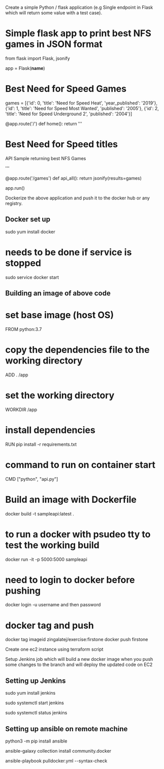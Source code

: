 
Create a simple Python / flask application (e.g Single endpoint in Flask which will return some value with a test case).

# Simple flask app to print best NFS games in JSON format

from flask import Flask, jsonify


app = Flask(__name__)

# Best Need for Speed Games
games = [{'id': 0,
          'title': 'Need for Speed Heat',
          'year_published': '2019'},
         {'id': 1,
          'title': 'Need for Speed Most Wanted',
          'published': '2005'},
         {'id': 2,
          'title': 'Need for Speed Underground 2',
          'published': '2004'}]


@app.route('/')
def home():
    return '''<h1>Best Need for Speed titles</h1>
<p>API Sample returning best NFS Games</p>'''


@app.route('/games')
def api_all():
    return jsonify(results=games)


app.run()

Dockerize the above application and push it to the docker hub or any registry.

## Docker set up

sudo yum install docker

# needs to be done if service is stopped
sudo service docker start

## Building an image of above code
# set base image (host OS)
FROM python:3.7

# copy the dependencies file to the working directory
ADD . /app

# set the working directory
WORKDIR /app

# install dependencies
RUN pip install -r requirements.txt

# command to run on container start
CMD ["python", "api.py"]

# Build an image with Dockerfile
docker build -t sampleapi:latest .

# to run a docker with psudeo tty to test the working build
docker run -it -p 5000:5000 sampleapi

# need to login to docker before pushing
docker login -u username and then password

# docker tag and push
docker tag imageid zingalatej/exercise:firstone
docker push firstone

Create one ec2 instance using terraform script



Setup Jenkins job which will build a new docker image when you push some changes to the branch and will deploy the updated code on EC2

## Setting up Jenkins

sudo yum install jenkins

sudo systemctl start jenkins

sudo systemctl status jenkins


## Setting up ansible on remote machine

python3 -m pip install ansible

ansible-galaxy collection install community.docker

ansible-playbook pulldocker.yml  --syntax-check
